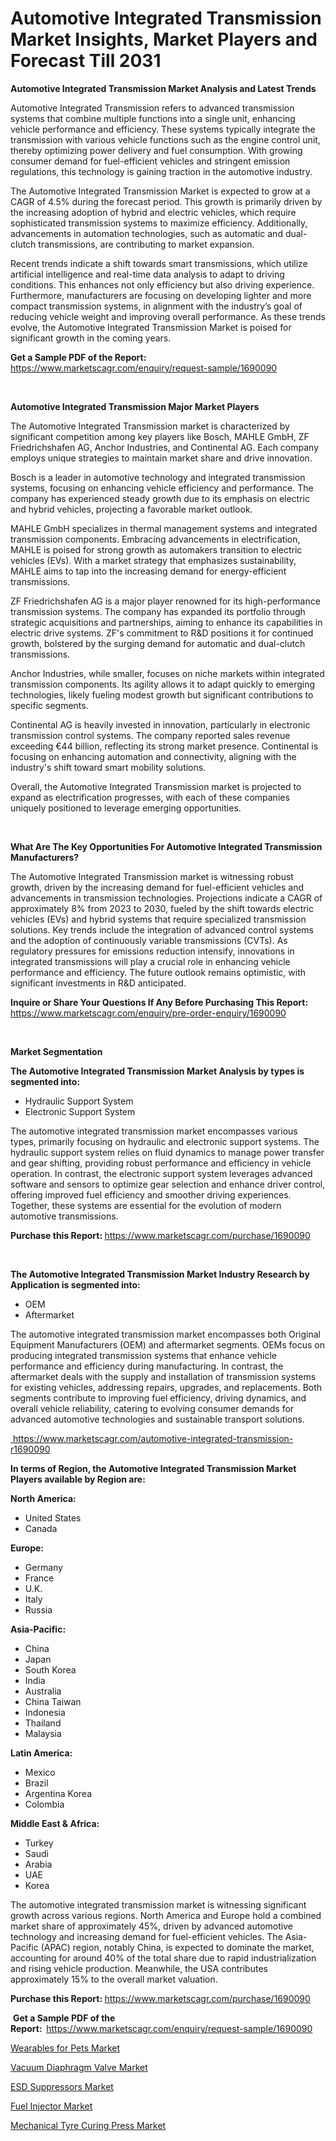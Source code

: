 <p><h1>Automotive Integrated Transmission Market Insights, Market Players and Forecast Till 2031</h1></p><p><strong>Automotive Integrated Transmission Market Analysis and Latest Trends</strong></p>
<p><p>Automotive Integrated Transmission refers to advanced transmission systems that combine multiple functions into a single unit, enhancing vehicle performance and efficiency. These systems typically integrate the transmission with various vehicle functions such as the engine control unit, thereby optimizing power delivery and fuel consumption. With growing consumer demand for fuel-efficient vehicles and stringent emission regulations, this technology is gaining traction in the automotive industry.</p><p>The Automotive Integrated Transmission Market is expected to grow at a CAGR of 4.5% during the forecast period. This growth is primarily driven by the increasing adoption of hybrid and electric vehicles, which require sophisticated transmission systems to maximize efficiency. Additionally, advancements in automation technologies, such as automatic and dual-clutch transmissions, are contributing to market expansion. </p><p>Recent trends indicate a shift towards smart transmissions, which utilize artificial intelligence and real-time data analysis to adapt to driving conditions. This enhances not only efficiency but also driving experience. Furthermore, manufacturers are focusing on developing lighter and more compact transmission systems, in alignment with the industry’s goal of reducing vehicle weight and improving overall performance. As these trends evolve, the Automotive Integrated Transmission Market is poised for significant growth in the coming years.</p></p>
<p><strong>Get a Sample PDF of the Report:&nbsp;</strong> <a href="https://www.marketscagr.com/enquiry/request-sample/1690090?utm_campaign=1349&utm_medium=2&utm_source=Github&utm_content=ia&utm_term=17102024&utm_id=automotive-integrated-transmission">https://www.marketscagr.com/enquiry/request-sample/1690090</a></p>
<p>&nbsp;</p>
<p><strong>Automotive Integrated Transmission Major Market Players</strong></p>
<p><p>The Automotive Integrated Transmission market is characterized by significant competition among key players like Bosch, MAHLE GmbH, ZF Friedrichshafen AG, Anchor Industries, and Continental AG. Each company employs unique strategies to maintain market share and drive innovation.</p><p>Bosch is a leader in automotive technology and integrated transmission systems, focusing on enhancing vehicle efficiency and performance. The company has experienced steady growth due to its emphasis on electric and hybrid vehicles, projecting a favorable market outlook.</p><p>MAHLE GmbH specializes in thermal management systems and integrated transmission components. Embracing advancements in electrification, MAHLE is poised for strong growth as automakers transition to electric vehicles (EVs). With a market strategy that emphasizes sustainability, MAHLE aims to tap into the increasing demand for energy-efficient transmissions.</p><p>ZF Friedrichshafen AG is a major player renowned for its high-performance transmission systems. The company has expanded its portfolio through strategic acquisitions and partnerships, aiming to enhance its capabilities in electric drive systems. ZF's commitment to R&D positions it for continued growth, bolstered by the surging demand for automatic and dual-clutch transmissions.</p><p>Anchor Industries, while smaller, focuses on niche markets within integrated transmission components. Its agility allows it to adapt quickly to emerging technologies, likely fueling modest growth but significant contributions to specific segments.</p><p>Continental AG is heavily invested in innovation, particularly in electronic transmission control systems. The company reported sales revenue exceeding €44 billion, reflecting its strong market presence. Continental is focusing on enhancing automation and connectivity, aligning with the industry's shift toward smart mobility solutions.</p><p>Overall, the Automotive Integrated Transmission market is projected to expand as electrification progresses, with each of these companies uniquely positioned to leverage emerging opportunities.</p></p>
<p>&nbsp;</p>
<p><strong>What Are The Key Opportunities For Automotive Integrated Transmission Manufacturers?</strong></p>
<p><p>The Automotive Integrated Transmission market is witnessing robust growth, driven by the increasing demand for fuel-efficient vehicles and advancements in transmission technologies. Projections indicate a CAGR of approximately 8% from 2023 to 2030, fueled by the shift towards electric vehicles (EVs) and hybrid systems that require specialized transmission solutions. Key trends include the integration of advanced control systems and the adoption of continuously variable transmissions (CVTs). As regulatory pressures for emissions reduction intensify, innovations in integrated transmissions will play a crucial role in enhancing vehicle performance and efficiency. The future outlook remains optimistic, with significant investments in R&D anticipated.</p></p>
<p><strong>Inquire or Share Your Questions If Any Before Purchasing This Report:</strong> <a href="https://www.marketscagr.com/enquiry/pre-order-enquiry/1690090?utm_campaign=1349&utm_medium=2&utm_source=Github&utm_content=ia&utm_term=17102024&utm_id=automotive-integrated-transmission">https://www.marketscagr.com/enquiry/pre-order-enquiry/1690090</a></p>
<p>&nbsp;</p>
<p><strong>Market Segmentation</strong></p>
<p><strong>The Automotive Integrated Transmission Market Analysis by types is segmented into:</strong></p>
<p><ul><li>Hydraulic Support System</li><li>Electronic Support System</li></ul></p>
<p><p>The automotive integrated transmission market encompasses various types, primarily focusing on hydraulic and electronic support systems. The hydraulic support system relies on fluid dynamics to manage power transfer and gear shifting, providing robust performance and efficiency in vehicle operation. In contrast, the electronic support system leverages advanced software and sensors to optimize gear selection and enhance driver control, offering improved fuel efficiency and smoother driving experiences. Together, these systems are essential for the evolution of modern automotive transmissions.</p></p>
<p><strong>Purchase this Report:&nbsp;</strong><a href="https://www.marketscagr.com/purchase/1690090?utm_campaign=1349&utm_medium=2&utm_source=Github&utm_content=ia&utm_term=17102024&utm_id=automotive-integrated-transmission">https://www.marketscagr.com/purchase/1690090</a></p>
<p>&nbsp;</p>
<p><strong>The Automotive Integrated Transmission Market Industry Research by Application is segmented into:</strong></p>
<p><ul><li>OEM</li><li>Aftermarket</li></ul></p>
<p><p>The automotive integrated transmission market encompasses both Original Equipment Manufacturers (OEM) and aftermarket segments. OEMs focus on producing integrated transmission systems that enhance vehicle performance and efficiency during manufacturing. In contrast, the aftermarket deals with the supply and installation of transmission systems for existing vehicles, addressing repairs, upgrades, and replacements. Both segments contribute to improving fuel efficiency, driving dynamics, and overall vehicle reliability, catering to evolving consumer demands for advanced automotive technologies and sustainable transport solutions.</p></p>
<p><a href="https://www.marketscagr.com/automotive-integrated-transmission-r1690090?utm_campaign=1349&utm_medium=2&utm_source=Github&utm_content=ia&utm_term=17102024&utm_id=automotive-integrated-transmission">&nbsp;https://www.marketscagr.com/automotive-integrated-transmission-r1690090</a></p>
<p><strong>In terms of Region, the Automotive Integrated Transmission Market Players available by Region are:</strong></p>
<p>
    <p> <strong> North America: </strong>
        <ul>
            <li>United States</li>
            <li>Canada</li>
        </ul>
        </p> 
    <p> <strong> Europe: </strong>
        <ul>
            <li>Germany</li>
            <li>France</li>
            <li>U.K.</li>
            <li>Italy</li>
            <li>Russia</li>
        </ul>
        </p> 
    <p> <strong> Asia-Pacific: </strong>
        <ul>
            <li>China</li>
            <li>Japan</li>
            <li>South Korea</li>
            <li>India</li>
            <li>Australia</li>
            <li>China Taiwan</li>
            <li>Indonesia</li>
            <li>Thailand</li>
            <li>Malaysia</li>
        </ul>
        </p> 
    <p> <strong> Latin America: </strong>
        <ul>
            <li>Mexico</li>
            <li>Brazil</li>
            <li>Argentina Korea</li>
            <li>Colombia</li>
        </ul>
        </p> 
    <p> <strong> Middle East & Africa: </strong>
        <ul>
            <li>Turkey</li>
            <li>Saudi</li>
            <li>Arabia</li>
            <li>UAE</li>
            <li>Korea</li>
        </ul>
    </p>
    </p>
<p><p>The automotive integrated transmission market is witnessing significant growth across various regions. North America and Europe hold a combined market share of approximately 45%, driven by advanced automotive technology and increasing demand for fuel-efficient vehicles. The Asia-Pacific (APAC) region, notably China, is expected to dominate the market, accounting for around 40% of the total share due to rapid industrialization and rising vehicle production. Meanwhile, the USA contributes approximately 15% to the overall market valuation.</p></p>
<p><strong>Purchase this Report: </strong><a href="https://www.marketscagr.com/purchase/1690090?utm_campaign=1349&utm_medium=2&utm_source=Github&utm_content=ia&utm_term=17102024&utm_id=automotive-integrated-transmission">https://www.marketscagr.com/purchase/1690090</a></p>
<p>&nbsp;<strong>Get a Sample PDF of the Report:&nbsp;&nbsp;</strong><a href="https://www.marketscagr.com/enquiry/request-sample/1690090?utm_campaign=1349&utm_medium=2&utm_source=Github&utm_content=ia&utm_term=17102024&utm_id=automotive-integrated-transmission">https://www.marketscagr.com/enquiry/request-sample/1690090</a></p>
<p><strong></strong></p>
<p><p><a href="https://www.linkedin.com/pulse/global-wearables-pets-market-trends-innovations-forward-looking-tf5ne?utm_campaign=1349&utm_medium=2&utm_source=Github&utm_content=ia&utm_term=17102024&utm_id=automotive-integrated-transmission">Wearables for Pets Market</a></p><p><a href="https://issuu.com/reportprime-2/docs/vacuum-diaphragm-valve-market-size-_5fa5a3ddd7015b?utm_campaign=1349&utm_medium=2&utm_source=Github&utm_content=ia&utm_term=17102024&utm_id=automotive-integrated-transmission">Vacuum Diaphragm Valve Market</a></p><p><a href="https://www.linkedin.com/pulse/global-esd-suppressors-industry-analysis-report-market-size-dcjne?utm_campaign=1349&utm_medium=2&utm_source=Github&utm_content=ia&utm_term=17102024&utm_id=automotive-integrated-transmission">ESD Suppressors Market</a></p><p><a href="https://github.com/ashepherd82/Market-Research-Report-List-6/blob/main/fuel-injector-market.md?utm_campaign=1349&utm_medium=2&utm_source=Github&utm_content=ia&utm_term=17102024&utm_id=automotive-integrated-transmission">Fuel Injector Market</a></p><p><a href="https://issuu.com/reportprime-2/docs/mechanical-tyre-curing-press-market_d20ce77f73f653?utm_campaign=1349&utm_medium=2&utm_source=Github&utm_content=ia&utm_term=17102024&utm_id=automotive-integrated-transmission">Mechanical Tyre Curing Press Market</a></p></p>